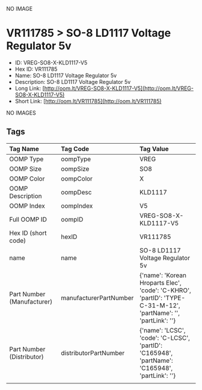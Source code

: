 


  
NO IMAGE  
# VR111785 > SO-8 LD1117 Voltage Regulator 5v

- ID: VREG-SO8-X-KLD1117-V5
- Hex ID: VR111785
- Name: SO-8 LD1117 Voltage Regulator 5v
- Description: SO-8 LD1117 Voltage Regulator 5v
- Long Link: [http://oom.lt/VREG-SO8-X-KLD1117-V5](http://oom.lt/VREG-SO8-X-KLD1117-V5)
- Short Link: [http://oom.lt/VR111785](http://oom.lt/VR111785)
  
NO IMAGES  
## Tags
  

|Tag Name|Tag Code|Tag Value|
| :--- | :--- | :--- |
|OOMP Type|oompType|VREG|
|OOMP Size|oompSize|SO8|
|OOMP Color|oompColor|X|
|OOMP Description|oompDesc|KLD1117|
|OOMP Index|oompIndex|V5|
|Full OOMP ID|oompID|VREG-SO8-X-KLD1117-V5|
|Hex ID (short code)|hexID|VR111785|
|name|name|SO-8 LD1117 Voltage Regulator 5v|
|Part Number (Manufacturer)|manufacturerPartNumber|{'name': 'Korean Hroparts Elec', 'code': 'C-KHRO', 'partID': 'TYPE-C-31-M-12', 'partName': '', 'partLink': ''}|
|Part Number (Distributor)|distributorPartNumber|{'name': 'LCSC', 'code': 'C-LCSC', 'partID': 'C165948', 'partName': 'C165948', 'partLink': ''}|
||||
